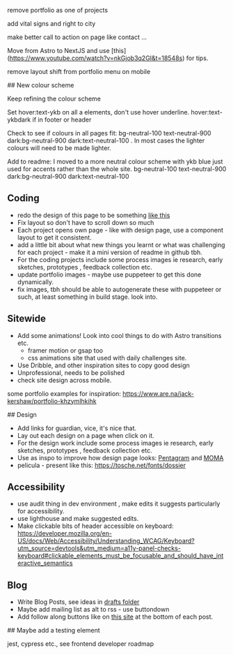 remove portfolio as one of projects

add vital signs and right to city

make better call to action on page like contact ...

Move from Astro to NextJS and use [this] (https://www.youtube.com/watch?v=nkGjob3q2GI&t=18548s) for tips.

remove layout shift from portfolio menu on mobile

## New colour scheme

Keep refining the colour scheme

Set hover:text-ykb on all a elements, don't use hover underline. hover:text-ykbdark if in footer or header

Check to see if colours in all pages fit: bg-neutral-100 text-neutral-900 dark:bg-neutral-900 dark:text-neutral-100 . In most cases the lighter colours will need to be made lighter.

Add to readme:
I moved to a more neutral colour scheme with ykb blue just used for accents rather than the whole site.
bg-neutral-100 text-neutral-900 dark:bg-neutral-900 dark:text-neutral-100

## Coding

- redo the design of this page to be something [like this](https://www.emnuel.xyz/)
- Fix layout so don't have to scroll down so much
- Each project opens own page - like with design page, use a component layout to get it consistent.
- add a little bit about what new things you learnt or what was challenging for each project - make it a mini version of readme in github tbh.
- For the coding projects include some process images ie research, early sketches, prototypes , feedback collection etc.
- update portfolio images - maybe use puppeteer to get this done dynamically.
- fix images, tbh should be able to autogenerate these with puppeteer or such, at least something in build stage. look into.

## Sitewide

- Add some animations! Look into cool things to do with Astro transitions etc.
  - framer motion or gsap too
  - css animations site that used with daily challenges site.
- Use Dribble, and other inspiration sites to copy good design
- Unprofessional, needs to be polished
- check site design across mobile.

some portfolio examples for inspiration: https://www.are.na/jack-kershaw/portfolio-khzymlhkihk

## Design

- Add links for guardian, vice, it's nice that.
- Lay out each design on a page when click on it.
- For the design work include some process images ie research, early sketches, prototypes , feedback collection etc.
- Use as inspo to improve how design page looks: [Pentagram](https://www.pentagram.com/) and [MOMA](https://www.moma.org/calendar/exhibitions/5657s)
- pelicula - present like this: https://tosche.net/fonts/dossier

## Accessibility

- use audit thing in dev environment , make edits it suggests particularly for accessibility.
- use lighthouse and make suggested edits.
- Make clickable bits of header accessible on keyboard: https://developer.mozilla.org/en-US/docs/Web/Accessibility/Understanding_WCAG/Keyboard?utm_source=devtools&utm_medium=a11y-panel-checks-keyboard#clickable_elements_must_be_focusable_and_should_have_interactive_semantics

## Blog

- Write Blog Posts, see ideas in [drafts folder](src/pages/blog/_drafts)
- Maybe add mailing list as alt to rss - use buttondown
- Add follow along buttons like on [this site](https://manuelmoreale.com/pb-simone-silvestroni) at the bottom of each post.

## Maybe add a testing element

jest, cypress etc., see frontend developer roadmap
